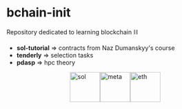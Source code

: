 # bchain-init

Repository dedicated to learning blockchain ⛓️ 
- **sol-tutorial** => contracts from Naz Dumanskyy's course
- **tenderly** => selection tasks
- **pdasp** => hpc theory 
<div style="display: flex; justify-content: center; align-items: center;">  
  <img src="https://img.icons8.com/color/512/solidity.png" alt="sol" width="70" height="70">   
  <img src="https://upload.wikimedia.org/wikipedia/commons/thumb/3/36/MetaMask_Fox.svg/2048px-MetaMask_Fox.svg.png" alt="meta" width="70" height="70">    
  <img src="https://www.iconarchive.com/download/i109534/cjdowner/cryptocurrency-flat/Ethereum-ETH.1024.png" alt="eth" width="70" height="70">     
</div>


